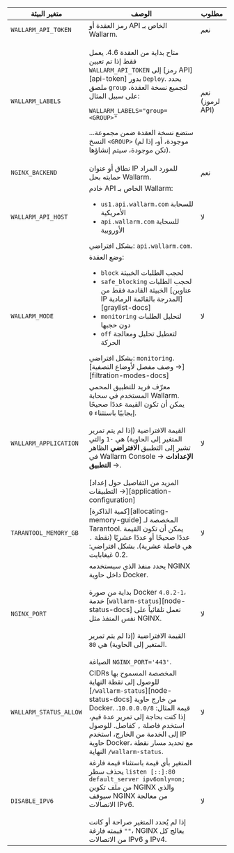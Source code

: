 متغير البيئة | الوصف | مطلوب
--- | ---- | ----
`WALLARM_API_TOKEN` | رمز العقدة أو API الخاص بـ Wallarm. | نعم
`WALLARM_LABELS` | <p>متاح بداية من العقدة 4.6. يعمل فقط إذا تم تعيين `WALLARM_API_TOKEN` إلى [رمز API][api-token] بدور `Deploy`. يحدد ملصق `group` لتجميع نسخة العقدة، على سبيل المثال:</p> <p>`WALLARM_LABELS="group=<GROUP>"`</p> <p>...ستضع نسخة العقدة ضمن مجموعة النسخ `<GROUP>` (موجودة، أو، إذا لم تكن موجودة، سيتم إنشاؤها).</p> | نعم (لرموز API)
`NGINX_BACKEND` | نطاق أو عنوان IP للمورد المراد حمايته بحل Wallarm. | نعم
`WALLARM_API_HOST` | خادم API الخاص بـ Wallarm:<ul><li>`us1.api.wallarm.com` للسحابة الأمريكية</li><li>`api.wallarm.com` للسحابة الأوروبية</li></ul>بشكل افتراضي: `api.wallarm.com`. | لا
`WALLARM_MODE` | وضع العقدة:<ul><li>`block` لحجب الطلبات الخبيثة</li><li>`safe_blocking` لحجب الطلبات الخبيثة القادمة فقط من [عناوين IP المدرجة بالقائمة الرمادية][graylist-docs]</li><li>`monitoring` لتحليل الطلبات دون حجبها</li><li>`off` لتعطيل تحليل ومعالجة الحركة</li></ul>بشكل افتراضي: `monitoring`.<br>[وصف مفصل لأوضاع التصفية →][filtration-modes-docs] | لا
`WALLARM_APPLICATION` | معرّف فريد للتطبيق المحمي المستخدم في سحابة Wallarm. يمكن أن تكون القيمة عددًا صحيحًا إيجابيًا باستثناء `0`.<br><br>القيمة الافتراضية (إذا لم يتم تمرير المتغير إلى الحاوية) هي `-1` والتي تشير إلى التطبيق **الافتراضي** الظاهر في Wallarm Console → **الإعدادات** → **التطبيق**.<br><br>[المزيد من التفاصيل حول إعداد التطبيقات →][application-configuration] | لا
`TARANTOOL_MEMORY_GB` | [كمية الذاكرة][allocating-memory-guide] المخصصة لـ Tarantool. يمكن أن تكون القيمة عددًا صحيحًا أو عددًا عشريًا (نقطة <code>.</code> هي فاصلة عشرية). بشكل افتراضي: 0.2 غيغابايت. | لا
`NGINX_PORT` | يحدد منفذ الذي سيستخدمه NGINX داخل حاوية Docker.<br><br>بداية من صورة Docker `4.0.2-1`، خدمة [`wallarm-status`][node-status-docs] تعمل تلقائياً على نفس المنفذ مثل NGINX.<br><br>القيمة الافتراضية (إذا لم يتم تمرير المتغير إلى الحاوية) هي `80`.<br><br>الصياغة `NGINX_PORT='443'`. | لا
`WALLARM_STATUS_ALLOW` | CIDRs المخصصة المسموح بها للوصول إلى نقطة النهاية [`/wallarm-status`][node-status-docs] من خارج حاوية Docker. قيمة المثال: `10.0.0.0/8`. إذا كنت بحاجة إلى تمرير عدة قيم، استخدم فاصلة `,` كفاصل. للوصول إلى الخدمة من الخارج، استخدم IP حاوية Docker، مع تحديد مسار نقطة النهاية `/wallarm-status`. | لا
`DISABLE_IPV6`| المتغير بأي قيمة باستثناء قيمة فارغة يحذف سطر `listen [::]:80 default_server ipv6only=on;` من ملف تكوين NGINX والذي سيوقف NGINX من معالجة الاتصالات IPv6.<br><br>إذا لم يُحدد المتغير صراحة أو كانت قيمته فارغة `""`، NGINX يعالج كل من الاتصالات IPv6 و IPv4. | لا